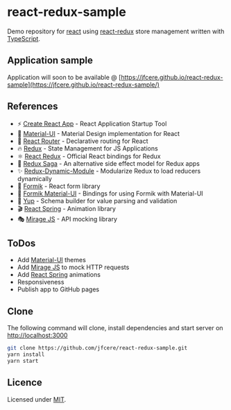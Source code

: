 # react-redux-sample

Demo repository for [react](https://reactjs.org/) using [react-redux](https://react-redux.js.org/) store management written with [TypeScript](https://www.typescriptlang.org/).

## Application sample

Application will soon to be available @ [https://jfcere.github.io/react-redux-sample](https://jfcere.github.io/react-redux-sample/)

## References

- ⚡ [Create React App](https://create-react-app.dev/) - React Application Startup Tool  
- 🎨 [Material-UI](https://material-ui.com/) - Material Design implementation for React  
- 🚢 [React Router](https://reacttraining.com/react-router/) - Declarative routing for React
- 🔥 [Redux](https://redux.js.org/) - State Management for JS Applications  
- ⚛️ [React Redux](https://react-redux.js.org/) - Official React bindings for Redux  
- 🔌 [Redux Saga](https://redux-saga.js.org/) - An alternative side effect model for Redux apps  
- ✨ [Redux-Dynamic-Module](https://redux-dynamic-modules.js.org/) - Modularize Redux to load reducers dynamically
- 📑 [Formik](https://jaredpalmer.com/formik) - React form library  
- 🧷 [Formik Material-UI](https://stackworx.github.io/formik-material-ui/) - Bindings for using Formik with Material-UI  
- 🎯 [Yup](https://github.com/jquense/yup) - Schema builder for value parsing and validation  
- 🎬 [React Spring](https://www.react-spring.io/) - Animation library  
- 🎭 [Mirage JS](https://miragejs.com/) - API mocking library  

## ToDos

- Add [Material-UI](https://material-ui.com/) themes
- Add [Mirage JS](https://miragejs.com/) to mock HTTP requests
- Add [React Spring](https://www.react-spring.io/) animations
- Responsiveness
- Publish app to GitHub pages

## Clone

The following command will clone, install dependencies and start server on [http://localhost:3000](http://localhost:3000)

```bash
git clone https://github.com/jfcere/react-redux-sample.git
yarn install
yarn start
```

## Licence

Licensed under [MIT](https://opensource.org/licenses/MIT).
